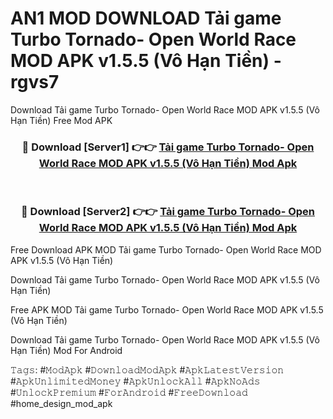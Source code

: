 # AN1 MOD DOWNLOAD Tải game Turbo Tornado- Open World Race MOD APK v1.5.5 (Vô Hạn Tiền) - rgvs7
Download Tải game Turbo Tornado- Open World Race MOD APK v1.5.5 (Vô Hạn Tiền) Free Mod APK

<div align="center">
<h3>🔴 Download [Server1] 👉👉 <a href="https://apk-comot.site?title=Tải_game_Turbo_Tornado-_Open_World_Race_MOD_APK_v1.5.5_(Vô_Hạn_Tiền)">Tải game Turbo Tornado- Open World Race MOD APK v1.5.5 (Vô Hạn Tiền) Mod Apk</a></h3><br>

<h3>🔴 Download [Server2] 👉👉 <a href="https://apk-comot.site?title=Tải_game_Turbo_Tornado-_Open_World_Race_MOD_APK_v1.5.5_(Vô_Hạn_Tiền)">Tải game Turbo Tornado- Open World Race MOD APK v1.5.5 (Vô Hạn Tiền) Mod Apk</a></h3>
</div>


Free Download APK MOD Tải game Turbo Tornado- Open World Race MOD APK v1.5.5 (Vô Hạn Tiền)

Download Tải game Turbo Tornado- Open World Race MOD APK v1.5.5 (Vô Hạn Tiền) 

Free APK MOD Tải game Turbo Tornado- Open World Race MOD APK v1.5.5 (Vô Hạn Tiền) 

Download Tải game Turbo Tornado- Open World Race MOD APK v1.5.5 (Vô Hạn Tiền) Mod For Android

𝚃𝚊𝚐𝚜: #𝙼𝚘𝚍𝙰𝚙𝚔 #𝙳𝚘𝚠𝚗𝚕𝚘𝚊𝚍𝙼𝚘𝚍𝙰𝚙𝚔 #𝙰𝚙𝚔𝙻𝚊𝚝𝚎𝚜𝚝𝚅𝚎𝚛𝚜𝚒𝚘𝚗 #𝙰𝚙𝚔𝚄𝚗𝚕𝚒𝚖𝚒𝚝𝚎𝚍𝙼𝚘𝚗𝚎𝚢 #𝙰𝚙𝚔𝚄𝚗𝚕𝚘𝚌𝚔𝙰𝚕𝚕 #𝙰𝚙𝚔𝙽𝚘𝙰𝚍𝚜 #𝚄𝚗𝚕𝚘𝚌𝚔𝙿𝚛𝚎𝚖𝚒𝚞𝚖 #𝙵𝚘𝚛𝙰𝚗𝚍𝚛𝚘𝚒𝚍 #𝙵𝚛𝚎𝚎𝙳𝚘𝚠𝚗𝚕𝚘𝚊𝚍 #home_design_mod_apk